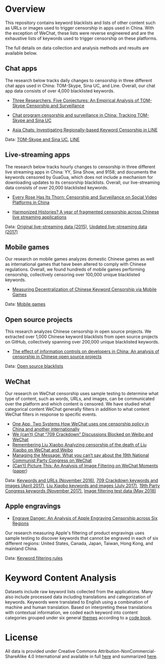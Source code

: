 Overview
========

This repository contains keyword blacklists and lists of other content such as URLs or images used to trigger censorship in apps used in China.  With the exception of WeChat, these lists were reverse engineered and are the exhaustive lists of keywords used to trigger censorship on these platforms.

The full details on data collection and analysis methods and results are available below.

## Chat apps

The research below tracks daily changes to censorship in three different chat apps used in China:  TOM-Skype, Sina UC, and Line.  Overall, our chat app data consists of over 4,000 blacklisted keywords.

* [Three Researchers, Five Conjectures: An Empirical Analysis of TOM-Skype Censorship and Surveillance](https://www.usenix.org/legacy/event/foci11/tech/final_files/Knockel.pdf)

* [Chat program censorship and surveillance in China: Tracking TOM-Skype and Sina UC](http://firstmonday.org/ojs/index.php/fm/article/view/4628/3727)

* [Asia Chats: Investigating Regionally-based Keyword Censorship in LINE](https://citizenlab.org/2013/11/asia-chats-investigatingregionally-based-keyword-censorship-line/)

Data: [TOM-Skype and Sina UC](https://github.com/citizenlab/chat-censorship/tree/master/TOM-Skype--Sina-UC), [LINE](https://github.com/citizenlab/chat-censorship/tree/master/LINE)

## Live-streaming apps

The research below tracks hourly changes to censorship in three different live streaming apps in China:  YY, Sina Show, and 9158; and documents the keywords censored by GuaGua, which does not include a mechanism for downloading updates to its censorship blacklists.  Overall, our live-streaming data consists of over 20,000 blacklisted keywords.

* [Every Rose Has Its Thorn: Censorship and Surveillance on Social Video Platforms in China](https://www.usenix.org/conference/foci15/workshop-program/presentation/knockel)

* [Harmonized Histories? A year of fragmented censorship across Chinese live streaming applications](https://netalert.me/assets/harmonized-histories/harmonized-histories.pdf)

Data: [Original live-streaming data (2015)](https://github.com/citizenlab/chat-censorship/tree/master/SVP), [Updated live-streaming data (2017)](https://github.com/citizenlab/chat-censorship/tree/master/livestream)

## Mobile games

Our research on mobile games analyzes domestic Chinese games as well as international games that have been altered to comply with Chinese regulations.  Overall, we found hundreds of mobile games performing censorship, collectively censoring over 100,000 unique blacklisted keywords.

* [Measuring Decentralization of Chinese Keyword Censorship via Mobile Games](https://www.usenix.org/conference/foci17/workshop-program/presentation/knockel)

Data: [Mobile games](https://github.com/citizenlab/chat-censorship/tree/master/chinese-games)

## Open source projects

This research analyzes Chinese censorship in open source projects.  We extracted over 1,000 Chinese keyword blacklists from open source projects on GitHub, collectively spanning over 200,000 unique blacklisted keywords.

* [The effect of information controls on developers in China: An analysis of censorship in Chinese open source projects](https://citizenlab.ca/wp-content/uploads/2018/08/nlp4if2018github-1.pdf)

Data: [Open source blacklists](https://github.com/citizenlab/chat-censorship/tree/master/open-source)

## WeChat

Our research on WeChat censorship uses sample testing to determine what type of content, such as words, URLs, and images, can be communicated over the platform and which content is censored.  We have studied what categorical content WeChat generally filters in addition to what content WeChat filters in response to specific events.

* [One App, Two Systems How WeChat uses one censorship policy in China and another internationally](https://citizenlab.ca/2016/11/wechat-china-censorship-one-app-two-systems/)
* [We (can’t) Chat “709 Crackdown” Discussions Blocked on Weibo and WeChat](https://citizenlab.ca/2017/04/we-cant-chat-709-crackdown-discussions-blocked-on-weibo-and-wechat/)
* [Remembering Liu Xiaobo Analyzing censorship of the death of Liu Xiaobo on WeChat and Weibo](https://citizenlab.ca/2017/07/analyzing-censorship-of-the-death-of-liu-xiaobo-on-wechat-and-weibo/)
* [Managing the Message: What you can’t say about the 19th National Communist Party Congress on WeChat](https://citizenlab.ca/2017/11/managing-message-censorship-19th-national-communist-party-congress-wechat/)
* [(Can’t) Picture This: An Analysis of Image Filtering on WeChat Moments](https://citizenlab.ca/2018/08/cant-picture-this-an-analysis-of-image-filtering-on-wechat-moments/) ([paper](https://www.usenix.org/system/files/conference/foci18/foci18-paper-knockel.pdf))

Data: [Keywords and URLs (November 2016)](https://github.com/citizenlab/chat-censorship/tree/master/wechat/one_app_two_systems), [709 Crackdown keywords and images (April 2017)](https://github.com/citizenlab/chat-censorship/tree/master/wechat/709crackdown), [Liu Xiaobo keywords and images (July 2017)](https://github.com/citizenlab/chat-censorship/tree/master/wechat/lxb), [19th Party Congress keywords (November 2017)](https://github.com/citizenlab/chat-censorship/tree/master/wechat/ncpc19), [Image filtering test data (May 2018)](https://github.com/citizenlab/chat-censorship/tree/master/wechat/image-filtering)

## Apple engravings

* [Engrave Danger: An Analysis of Apple Engraving Censorship across Six Regions](https://citizenlab.ca/2021/08/engrave-danger-an-analysis-of-apple-engraving-censorship-across-six-regions/)

Our research measuring Apple's filtering of product engravings uses sample testing to discover keywords that cannot be engraved in each of six different regions: United States, Canada, Japan, Taiwan, Hong Kong, and mainland China.

Data: [Keyword filtering rules](https://github.com/citizenlab/chat-censorship/tree/master/apple)

Keyword Content Analysis 
========
Datasets include raw keyword lists collected from the applications.  Many also include processed data including translations and categorization of keywords.  Keywords were translated to English using a combination of machine and human translation. Based on interpreting these translations with contextual information, we coded each keyword into content categories grouped under six general [themes](https://github.com/citizenlab/chat-censorship/blob/master/themes_keyword_censorship.csv) according to a [code book](https://github.com/citizenlab/chat-censorship/blob/master/categories_keyword_censorship.csv).

License
========

All data is provided under Creative Commons
Attribution-NonCommercial-ShareAlike 4.0 International and available in full
[here](https://creativecommons.org/licenses/by-nc-sa/4.0/legalcode) and summarized
[here](https://creativecommons.org/licenses/by-nc-sa/4.0/).
